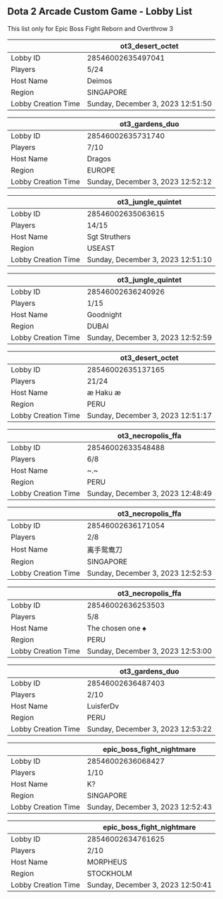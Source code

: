 ## Dota 2 Arcade Custom Game - Lobby List

This list only for Epic Boss Fight Reborn and Overthrow 3

|  | ot3_desert_octet |
| ------ | ------ |
| Lobby ID | 28546002635497041 |
| Players | 5/24 |
| Host Name | Deimos |
| Region | SINGAPORE |
| Lobby Creation Time | Sunday, December 3, 2023 12:51:50 |


|  | ot3_gardens_duo |
| ------ | ------ |
| Lobby ID | 28546002635731740 |
| Players | 7/10 |
| Host Name | Dragos |
| Region | EUROPE |
| Lobby Creation Time | Sunday, December 3, 2023 12:52:12 |


|  | ot3_jungle_quintet |
| ------ | ------ |
| Lobby ID | 28546002635063615 |
| Players | 14/15 |
| Host Name | Sgt Struthers |
| Region | USEAST |
| Lobby Creation Time | Sunday, December 3, 2023 12:51:10 |


|  | ot3_jungle_quintet |
| ------ | ------ |
| Lobby ID | 28546002636240926 |
| Players | 1/15 |
| Host Name | Goodnight |
| Region | DUBAI |
| Lobby Creation Time | Sunday, December 3, 2023 12:52:59 |


|  | ot3_desert_octet |
| ------ | ------ |
| Lobby ID | 28546002635137165 |
| Players | 21/24 |
| Host Name | æ Haku æ |
| Region | PERU |
| Lobby Creation Time | Sunday, December 3, 2023 12:51:17 |


|  | ot3_necropolis_ffa |
| ------ | ------ |
| Lobby ID | 28546002633548488 |
| Players | 6/8 |
| Host Name | ~.~ |
| Region | PERU |
| Lobby Creation Time | Sunday, December 3, 2023 12:48:49 |


|  | ot3_necropolis_ffa |
| ------ | ------ |
| Lobby ID | 28546002636171054 |
| Players | 2/8 |
| Host Name | 离手鸳鸯刀 |
| Region | SINGAPORE |
| Lobby Creation Time | Sunday, December 3, 2023 12:52:53 |


|  | ot3_necropolis_ffa |
| ------ | ------ |
| Lobby ID | 28546002636253503 |
| Players | 5/8 |
| Host Name | The chosen one ♠ |
| Region | PERU |
| Lobby Creation Time | Sunday, December 3, 2023 12:53:00 |


|  | ot3_gardens_duo |
| ------ | ------ |
| Lobby ID | 28546002636487403 |
| Players | 2/10 |
| Host Name | LuisferDv |
| Region | PERU |
| Lobby Creation Time | Sunday, December 3, 2023 12:53:22 |


|  | epic_boss_fight_nightmare |
| ------ | ------ |
| Lobby ID | 28546002636068427 |
| Players | 1/10 |
| Host Name | K? |
| Region | SINGAPORE |
| Lobby Creation Time | Sunday, December 3, 2023 12:52:43 |


|  | epic_boss_fight_nightmare |
| ------ | ------ |
| Lobby ID | 28546002634761625 |
| Players | 2/10 |
| Host Name | MORPHEUS |
| Region | STOCKHOLM |
| Lobby Creation Time | Sunday, December 3, 2023 12:50:41 |


